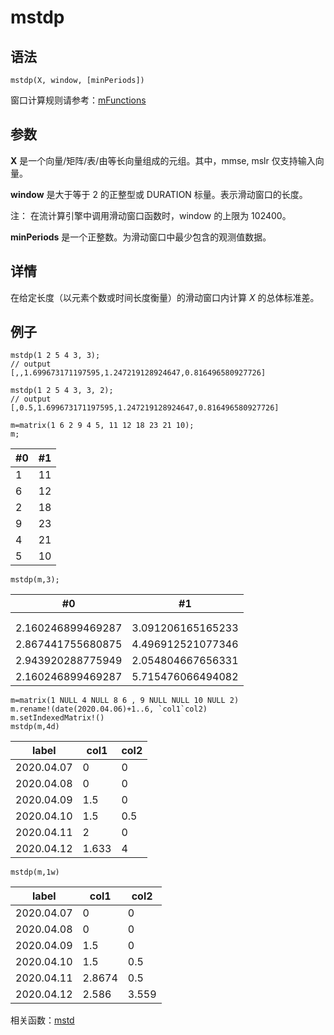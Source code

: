 # mstdp

## 语法

`mstdp(X, window, [minPeriods])`

窗口计算规则请参考：[mFunctions](../themes/mFunctions.html)

## 参数

**X** 是一个向量/矩阵/表/由等长向量组成的元组。其中，mmse, mslr 仅支持输入向量。

**window** 是大于等于 2 的正整型或 DURATION 标量。表示滑动窗口的长度。

注： 在流计算引擎中调用滑动窗口函数时，window 的上限为 102400。

**minPeriods** 是一个正整数。为滑动窗口中最少包含的观测值数据。

## 详情

在给定长度（以元素个数或时间长度衡量）的滑动窗口内计算 *X* 的总体标准差。

## 例子

```
mstdp(1 2 5 4 3, 3);
// output
[,,1.699673171197595,1.247219128924647,0.816496580927726]

mstdp(1 2 5 4 3, 3, 2);
// output
[,0.5,1.699673171197595,1.247219128924647,0.816496580927726]

m=matrix(1 6 2 9 4 5, 11 12 18 23 21 10);
m;
```

| #0 | #1 |
| --- | --- |
| 1 | 11 |
| 6 | 12 |
| 2 | 18 |
| 9 | 23 |
| 4 | 21 |
| 5 | 10 |

```
mstdp(m,3);
```

| #0 | #1 |
| --- | --- |
|  |  |
|  |  |
| 2.160246899469287 | 3.091206165165233 |
| 2.867441755680875 | 4.496912521077346 |
| 2.943920288775949 | 2.054804667656331 |
| 2.160246899469287 | 5.715476066494082 |

```
m=matrix(1 NULL 4 NULL 8 6 , 9 NULL NULL 10 NULL 2)
m.rename!(date(2020.04.06)+1..6, `col1`col2)
m.setIndexedMatrix!()
mstdp(m,4d)
```

| label | col1 | col2 |
| --- | --- | --- |
| 2020.04.07 | 0 | 0 |
| 2020.04.08 | 0 | 0 |
| 2020.04.09 | 1.5 | 0 |
| 2020.04.10 | 1.5 | 0.5 |
| 2020.04.11 | 2 | 0 |
| 2020.04.12 | 1.633 | 4 |

```
mstdp(m,1w)
```

| label | col1 | col2 |
| --- | --- | --- |
| 2020.04.07 | 0 | 0 |
| 2020.04.08 | 0 | 0 |
| 2020.04.09 | 1.5 | 0 |
| 2020.04.10 | 1.5 | 0.5 |
| 2020.04.11 | 2.8674 | 0.5 |
| 2020.04.12 | 2.586 | 3.559 |

相关函数：[mstd](mstd.html)

